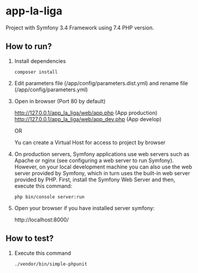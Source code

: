 # app-la-liga

Project with Symfony 3.4 Framework using 7.4 PHP version.

How to run?
--

1. Install dependencies 
    
    `composer install`

2. Edit parameters file (/app/config/parameters.dist.yml) and rename file (/app/config/parameters.yml)
    
3. Open in browser (Port 80 by default)

    http://127.0.0.1/app_la_liga/web/app.php (App production)
    http://127.0.0.1/app_la_liga/web/app_dev.php (App develop)

    OR

    Yu can create a Virtual Host for access to project by browser

4. On production servers, Symfony applications use web servers such as Apache or nginx (see configuring a web server to run Symfony). However, on your local development machine you can also use the web server provided by Symfony, which in turn uses the built-in web server provided by PHP. First, install the Symfony Web Server and then, execute this command:

    `php bin/console server:run`

5. Open your browser if you have installed server symfony:

    http://localhost:8000/

How to test?
--

1. Execute this command

    `./vendor/bin/simple-phpunit`